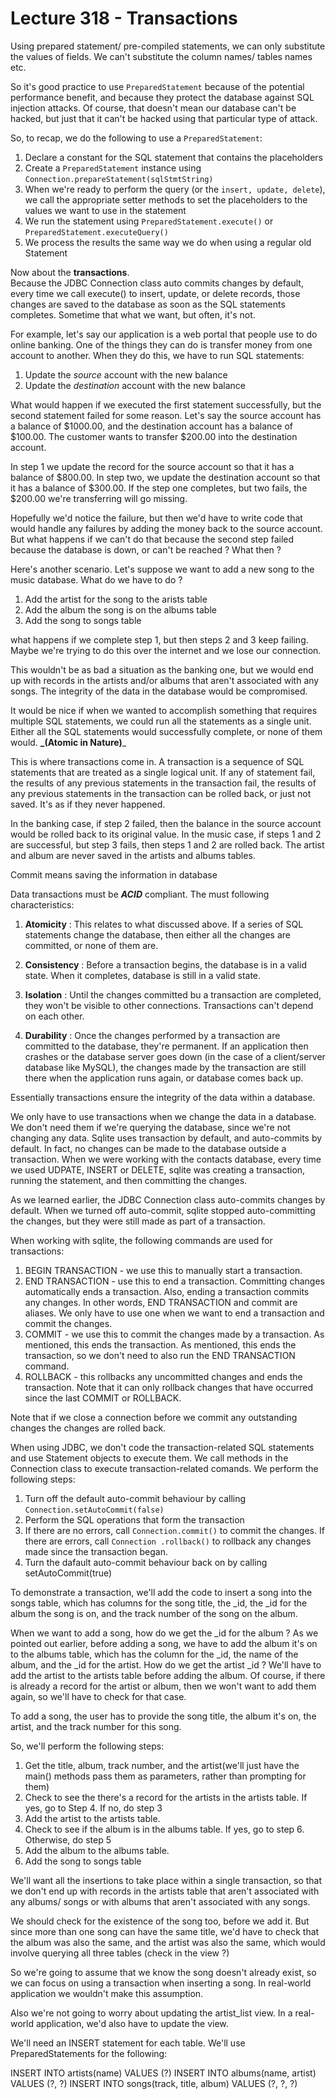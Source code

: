 # Lecture 318 - Transactions

Using prepared statement/ pre-compiled statements, we can only substitute the values of fields.
We can't substitute the column names/ tables names etc.

So it's good practice to use `PreparedStatement` because of the potential performance benefit, and because they 
protect the database against SQL injection attacks. Of course, that doesn't mean our database can't be hacked, but 
just that it can't be hacked using that particular type of attack.

So, to recap, we do the following to use a `PreparedStatement`: <br/>
1. Declare a constant for the SQL statement that contains the placeholders
2. Create a `PreparedStatement` instance using `Connection.prepareStatement(sqlStmtString)`
3. When we're ready to perform the query (or the `insert, update, delete`), we call the appropriate setter methods to 
set the placeholders to the values we want to use in the statement
4. We run the statement using `PreparedStatement.execute()` or `PreparedStatement.executeQuery()`
5. We process the results the same way we do when using a regular old Statement

Now about the **transactions**.<br/>
Because the JDBC Connection class auto commits changes by default, every time we call execute() to insert, update, or
delete records, those changes are saved to the database as soon as the SQL statements completes. Sometime that what 
we want, but often, it's not. 
 
For example, let's say our application is a web portal that people use to do online banking. One of the things they 
can do is transfer money from one account to another. When they do this, we have to run SQL statements: 

1. Update the _source_ account with the new balance
2. Update the _destination_ account with the new balance  
 
What would happen if we executed the first statement successfully, but the second statement failed for some reason. 
Let's say the source account has a balance of $1000.00, and the destination account has a balance of $100.00. The 
customer wants to transfer $200.00 into the destination account.

In step 1 we update the record for the source account so that it has a balance of $800.00. In step two, we update the
destination account so that it has a balance of $300.00. If the step one completes, but two fails, the $200.00 we're 
transferring will go missing.

Hopefully we'd notice the failure, but then we'd have to write code that would handle any failures by adding the 
money back to the source account. But what happens if we can't do that because the second step failed because the 
database is down, or can't be reached ? What then ? 

Here's another scenario. Let's suppose we want to add a new song to the music database. What do we have to do ?

1. Add the artist for the song to the arists table 
2. Add the album the song is on the albums table
3. Add the song to songs table

what happens if we complete step 1, but then steps 2 and 3 keep failing. Maybe we're trying to do this over the 
internet and we lose our connection.

This wouldn't be as bad a situation as the banking one, but we would end up with records in the artists and/or albums
that aren't associated with any songs. The integrity of the data in the database would be compromised.

It would be nice if when we wanted to accomplish something that requires multiple SQL statements, we could run all 
the statements as a single unit. Either all the SQL statements would successfully complete, or none of them would. 
**_(Atomic in Nature)**_ 

This is where transactions come in. A transaction is a sequence of SQL statements that are treated as a single 
logical unit. If any of statement fail, the results of any previous statements in the transaction fail, the results 
of any previous statements in the transaction can be rolled back, or just not saved. It's as if they never happened.

In the banking case, if step 2 failed, then the balance in the source account would be rolled back to its original 
value. In the music case, if steps 1 and 2 are successful, but step 3 fails, then steps 1 and 2 are rolled back. The 
artist and album are never saved in the artists and albums tables.

Commit means saving the information in database

Data transactions must be **_ACID_** compliant. The must following characteristics:

1. **Atomicity** : This relates to what discussed above. If a series of SQL statements change the database, then 
either all the changes are committed, or none of them are.

2. **Consistency** : Before a transaction begins, the database is in a valid state. When it completes, database is 
still in a valid state.

3. **Isolation** : Until the changes committed bu a transaction are completed, they won't be visible to other 
connections. Transactions can't depend on each other.

4. **Durability** : Once the changes performed by a transaction are committed to the database, they're permanent. If 
an application then crashes or the database server goes down (in the case of a client/server database like MySQL), 
the changes made by the transaction are still there when the application runs again, or database comes back up.

Essentially transactions ensure the integrity of the data within a database.

We only have to use transactions when we change the data in a database. We don't need them if we're querying the 
database, since we're not changing any data. Sqlite uses transaction by default, and auto-commits by default. In 
fact, no changes can be made to the database outside a transaction. When we were working with the contacts database, 
every time we used UDPATE, INSERT or DELETE, sqlite was creating a transaction, running the statement, and then 
committing the changes.

As we learned earlier, the JDBC Connection class auto-commits changes by default. When we turned off auto-commit, 
sqlite stopped auto-committing the changes, but they were still made as part of a transaction.

When working with sqlite, the following commands are used for transactions:

1. BEGIN TRANSACTION - we use this to manually start a transaction.
2. END TRANSACTION - use this to end a transaction. Committing changes automatically ends a transaction. Also, ending
 a transaction commits any changes. In other words, END TRANSACTION and commit are aliases. We only have to use one 
 when we want to end a transaction and commit the changes.
3. COMMIT - we use this to commit the changes made by a transaction. As mentioned, this ends the transaction. As 
mentioned, this ends the transaction, so we don't need to also run the END TRANSACTION command.
4. ROLLBACK - this rollbacks any uncommitted changes and ends the transaction. Note that it can only rollback changes
 that have occurred since the last COMMIT or ROLLBACK.
 
Note that if we close a connection before we commit any outstanding changes the changes are rolled back.

When using JDBC, we don't code the transaction-related SQL statements and use Statement objects to execute them.
We call methods in the Connection class to execute transaction-related comands. We perform the following steps:

1. Turn off the default auto-commit behaviour by calling `Connection.setAutoCommit(false)`
2. Perform the SQL operations that form the transaction
3. If there are no errors, call `Connection.commit()` to commit the changes. If there are errors, call `Connection
.rollback()` to rollback any changes made since the transaction began.
4. Turn the dafault auto-commit behaviour back on by calling setAutoCommit(true)

To demonstrate a transaction, we'll add the code to insert a song into the songs table, which has columns for the 
song title, the _id, the _id for the album the song is on, and the track number of the song on the album.

When we want to add a song, how do we get the _id for the album ? As we pointed out earlier, before adding a song, we
 have to add the album it's on to the albums table, which has the column for the _id, the name of the album, and the 
 _id for the artist. How do we get the artist _id ? We'll have to add the artist to the artists table before adding 
 the album. Of course, if there is already a record for the artist or album, then we won't want to add them again, so
  we'll have to check for that case.
  
To add a song, the user has to provide the song title, the album it's on, the artist, and the track number for this 
song.

So, we'll perform the following steps: 
1. Get the title, album, track number, and the artist(we'll just have the main() methods pass them as parameters, 
rather than prompting for them)
2. Check to see the there's a record for the artists in the artists table. If yes, go to Step 4. If no, do step 3
3. Add the artist to the artists table.
4. Check to see if the album is in the albums table. If yes, go to step 6. Otherwise, do step 5
5. Add the album to the albums table.
6. Add the song to songs table

We'll want all the insertions to take place within a single transaction, so that we don't end up with records in the 
artists table that aren't associated with any albums/ songs or with albums that aren't associated with any songs.

We should check for the existence of the song too, before we add it. But since more than one song can have the same 
title, we'd have to check that the album was also the same, and the artist was also the same, which would involve 
querying all three tables (check in the view ?)

So we're going to assume that we know the song doesn't already exist, so we can focus on using a transaction when 
inserting a song. In real-world application we wouldn't make this assumption.

Also we're not going to worry about updating the artist_list view. In a real-world application, we'd also have to 
update the view.

We'll need an INSERT statement for each table. We'll use PreparedStatements for the following: 

INSERT INTO artists(name) VALUES (?)
INSERT INTO albums(name, artist) VALUES (?, ?)
INSERT INTO songs(track, title, album) VALUES (?, ?, ?)